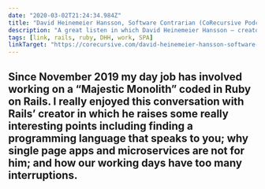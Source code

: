 ```yaml
---
date: "2020-03-02T21:24:34.984Z"
title: "David Heinemeier Hansson, Software Contrarian (CoRecursive Podcast)"
description: "A great listen in which David Heinemeier Hansson – creator of Ruby on Rails – talks about why we should find a programming language that speaks to us, and why single page apps and microservices are not for him."
tags: [link, rails, ruby, DHH, work, SPA]
linkTarget: "https://corecursive.com/david-heinemeier-hansson-software-contrarian-transcript/"
---
```

Since November 2019 my day job has involved working on a “Majestic Monolith” coded in Ruby on Rails. I really enjoyed this conversation with Rails’ creator in which he raises some really interesting points including finding a programming language that speaks to you; why single page apps and microservices are not for him; and how our working days have too many interruptions.
---

